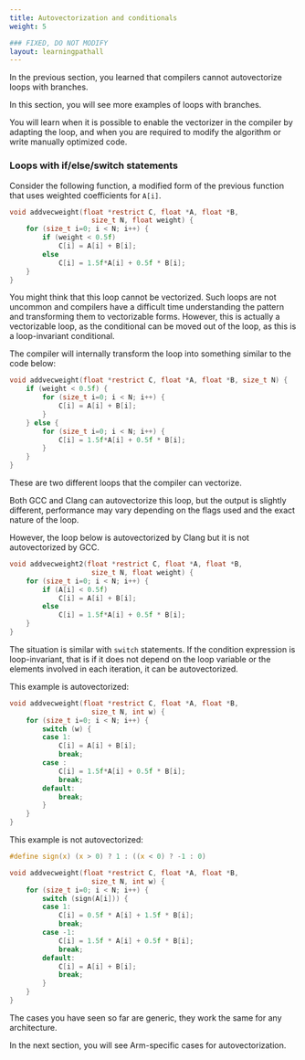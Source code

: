 ```yaml
---
title: Autovectorization and conditionals
weight: 5

### FIXED, DO NOT MODIFY
layout: learningpathall
---
```


In the previous section, you learned that compilers cannot autovectorize loops with branches. 

In this section, you will see more examples of loops with branches.

You will learn when it is possible to enable the vectorizer in the compiler by adapting the loop, and when you are required to modify the algorithm or write manually optimized code.

### Loops with if/else/switch statements

Consider the following function, a modified form of the previous function that uses weighted coefficients for `A[i]`.

```C
void addvecweight(float *restrict C, float *A, float *B,
                    size_t N, float weight) {
    for (size_t i=0; i < N; i++) {
        if (weight < 0.5f)
            C[i] = A[i] + B[i];
        else
            C[i] = 1.5f*A[i] + 0.5f * B[i];
    }
}
```

You might think that this loop cannot be vectorized. Such loops are not uncommon and compilers have a difficult time understanding the pattern and transforming them to vectorizable forms. However, this is actually a vectorizable loop, as the conditional can be moved out of the loop, as this is a loop-invariant conditional. 

The compiler will internally transform the loop into something similar to the code below: 

```C
void addvecweight(float *restrict C, float *A, float *B, size_t N) {
    if (weight < 0.5f) {
        for (size_t i=0; i < N; i++) {
            C[i] = A[i] + B[i];
        }
    } else {
        for (size_t i=0; i < N; i++) {
            C[i] = 1.5f*A[i] + 0.5f * B[i];
        }
    }
}
```

These are two different loops that the compiler can vectorize. 

Both GCC and Clang can autovectorize this loop, but the output is slightly different, performance may vary depending on the flags used and the exact nature of the loop.

However, the loop below is autovectorized by Clang but it is not autovectorized by GCC. 

```C
void addvecweight2(float *restrict C, float *A, float *B,
                    size_t N, float weight) {
    for (size_t i=0; i < N; i++) {
        if (A[i] < 0.5f)
            C[i] = A[i] + B[i];
        else
            C[i] = 1.5f*A[i] + 0.5f * B[i];
    }
}
```

The situation is similar with `switch` statements. If the condition expression is loop-invariant, that is if it does not depend on the loop variable or the elements involved in each iteration, it can be autovectorized.

This example is autovectorized:

```C
void addvecweight(float *restrict C, float *A, float *B,
                    size_t N, int w) {
    for (size_t i=0; i < N; i++) {
        switch (w) {
        case 1:
            C[i] = A[i] + B[i];
            break;
        case :
            C[i] = 1.5f*A[i] + 0.5f * B[i];
            break;
        default:
            break;
        }
    }
}
```

This example is not autovectorized: 

```C
#define sign(x) (x > 0) ? 1 : ((x < 0) ? -1 : 0)

void addvecweight(float *restrict C, float *A, float *B,
                    size_t N, int w) {
    for (size_t i=0; i < N; i++) {
        switch (sign(A[i])) {
        case 1:
            C[i] = 0.5f * A[i] + 1.5f * B[i];
            break;
        case -1:
            C[i] = 1.5f * A[i] + 0.5f * B[i];
            break;
        default:
            C[i] = A[i] + B[i];
            break;
        }
    }
}
```

The cases you have seen so far are generic, they work the same for any architecture. 

In the next section, you will see Arm-specific cases for autovectorization.